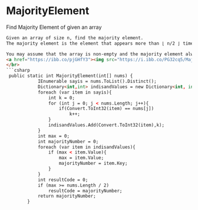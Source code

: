 # MajorityElement
Find Majority Element of given an array

```html
Given an array of size n, find the majority element. 
The majority element is the element that appears more than ⌊ n/2 ⌋ times.

You may assume that the array is non-empty and the majority element always exist in the array.
<a href="https://ibb.co/pjGHfY3"><img src="https://i.ibb.co/PG32cq5/Majority-Element.jpg" alt="Majority-Element" border="0"></a><br /><a target='_blank' href='https://imgbb.com/'></a><br />
</br>
```csharp
 public static int MajorityElement(int[] nums) {
            IEnumerable sayis = nums.ToList().Distinct();
            Dictionary<int,int> indisandValues = new Dictionary<int, int>();
            foreach (var item in sayis){
                int k = 0;
                for (int j = 0; j < nums.Length; j++){
                    if(Convert.ToInt32(item) == nums[j])
                        k++;
                }
                indisandValues.Add(Convert.ToInt32(item),k);
            }
            int max = 0;
            int majorityNumber = 0;
            foreach (var item in indisandValues){
                if (max < item.Value){
                    max = item.Value;
                    majorityNumber = item.Key;
                }
            }
            int resultCode = 0;
            if (max >= nums.Length / 2)
                resultCode = majorityNumber;
            return majorityNumber;
        }
